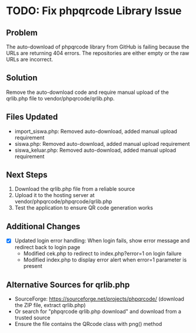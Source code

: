 # TODO: Fix phpqrcode Library Issue

## Problem
The auto-download of phpqrcode library from GitHub is failing because the URLs are returning 404 errors. The repositories are either empty or the raw URLs are incorrect.

## Solution
Remove the auto-download code and require manual upload of the qrlib.php file to vendor/phpqrcode/qrlib.php.

## Files Updated
- import_siswa.php: Removed auto-download, added manual upload requirement
- siswa.php: Removed auto-download, added manual upload requirement
- siswa_keluar.php: Removed auto-download, added manual upload requirement

## Next Steps
1. Download the qrlib.php file from a reliable source
2. Upload it to the hosting server at vendor/phpqrcode/phpqrcode/qrlib.php
3. Test the application to ensure QR code generation works

## Additional Changes
- [x] Updated login error handling: When login fails, show error message and redirect back to login page
  - Modified cek.php to redirect to index.php?error=1 on login failure
  - Modified index.php to display error alert when error=1 parameter is present

## Alternative Sources for qrlib.php
- SourceForge: https://sourceforge.net/projects/phpqrcode/ (download the ZIP file, extract qrlib.php)
- Or search for "phpqrcode qrlib.php download" and download from a trusted source
- Ensure the file contains the QRcode class with png() method
